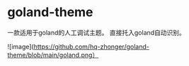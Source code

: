 # goland-theme
一款适用于goland的人工调试主题。
直接托入goland自动识别。

![image](https://github.com/hq-zhonger/goland-theme/blob/main/goland.png）
